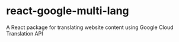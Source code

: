 # react-google-multi-lang
A React package for translating website content using Google Cloud Translation API
